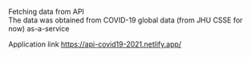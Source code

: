 Fetching data from API <br>
The data was obtained from COVID-19 global data (from JHU CSSE for now) as-a-service

Application link https://api-covid19-2021.netlify.app/